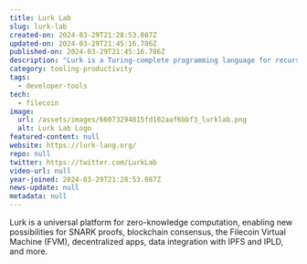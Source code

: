 ```yaml
---
title: Lurk Lab
slug: lurk-lab
created-on: 2024-03-29T21:28:53.087Z
updated-on: 2024-03-29T21:45:16.786Z
published-on: 2024-03-29T21:45:16.786Z
description: "Lurk is a Turing-complete programming language for recursive zk-SNARKs (zero knowledge Succinct Non-interactive ARguments of Knowledge) enabling new possibilities for SNARK proofs, blockchain consensus, the Filecoin Virtual Machine (FVM), decentralized apps, data integration with IPFS and IPLD, and more."
category: tooling-productivity
tags:
  - developer-tools
tech:
  - filecoin
image:
  url: /assets/images/66073294815fd102aaf6bbf3_lurklab.png
  alt: Lurk Lab Logo
featured-content: null
website: https://lurk-lang.org/
repo: null
twitter: https://twitter.com/LurkLab
video-url: null
year-joined: 2024-03-29T21:28:53.087Z
news-update: null
metadata: null
---
```


Lurk is a universal platform for zero-knowledge computation, enabling new possibilities for SNARK proofs, blockchain consensus, the Filecoin Virtual Machine (FVM), decentralized apps, data integration with IPFS and IPLD, and more.
